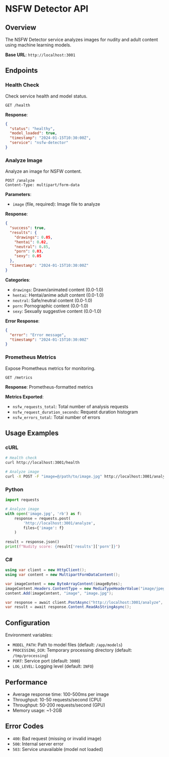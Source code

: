 # NSFW Detector API

## Overview

The NSFW Detector service analyzes images for nudity and adult content using machine learning models.

**Base URL**: `http://localhost:3001`

## Endpoints

### Health Check

Check service health and model status.

```http
GET /health
```

**Response**:
```json
{
  "status": "healthy",
  "model_loaded": true,
  "timestamp": "2024-01-15T10:30:00Z",
  "service": "nsfw-detector"
}
```

### Analyze Image

Analyze an image for NSFW content.

```http
POST /analyze
Content-Type: multipart/form-data
```

**Parameters**:
- `image` (file, required): Image file to analyze

**Response**:
```json
{
  "success": true,
  "results": {
    "drawings": 0.05,
    "hentai": 0.02,
    "neutral": 0.85,
    "porn": 0.03,
    "sexy": 0.05
  },
  "timestamp": "2024-01-15T10:30:00Z"
}
```

**Categories**:
- `drawings`: Drawn/animated content (0.0-1.0)
- `hentai`: Hentai/anime adult content (0.0-1.0)
- `neutral`: Safe/neutral content (0.0-1.0)
- `porn`: Pornographic content (0.0-1.0)
- `sexy`: Sexually suggestive content (0.0-1.0)

**Error Response**:
```json
{
  "error": "Error message",
  "timestamp": "2024-01-15T10:30:00Z"
}
```

### Prometheus Metrics

Expose Prometheus metrics for monitoring.

```http
GET /metrics
```

**Response**: Prometheus-formatted metrics

**Metrics Exported**:
- `nsfw_requests_total`: Total number of analysis requests
- `nsfw_request_duration_seconds`: Request duration histogram
- `nsfw_errors_total`: Total number of errors

## Usage Examples

### cURL

```bash
# Health check
curl http://localhost:3001/health

# Analyze image
curl -X POST -F "image=@/path/to/image.jpg" http://localhost:3001/analyze
```

### Python

```python
import requests

# Analyze image
with open('image.jpg', 'rb') as f:
    response = requests.post(
        'http://localhost:3001/analyze',
        files={'image': f}
    )
    
result = response.json()
print(f"Nudity score: {result['results']['porn']}")
```

### C#

```csharp
using var client = new HttpClient();
using var content = new MultipartFormDataContent();

var imageContent = new ByteArrayContent(imageBytes);
imageContent.Headers.ContentType = new MediaTypeHeaderValue("image/jpeg");
content.Add(imageContent, "image", "image.jpg");

var response = await client.PostAsync("http://localhost:3001/analyze", content);
var result = await response.Content.ReadAsStringAsync();
```

## Configuration

Environment variables:

- `MODEL_PATH`: Path to model files (default: `/app/models`)
- `PROCESSING_DIR`: Temporary processing directory (default: `/tmp/processing`)
- `PORT`: Service port (default: `3000`)
- `LOG_LEVEL`: Logging level (default: `INFO`)

## Performance

- Average response time: 100-500ms per image
- Throughput: 10-50 requests/second (CPU)
- Throughput: 50-200 requests/second (GPU)
- Memory usage: ~1-2GB

## Error Codes

- `400`: Bad request (missing or invalid image)
- `500`: Internal server error
- `503`: Service unavailable (model not loaded)

